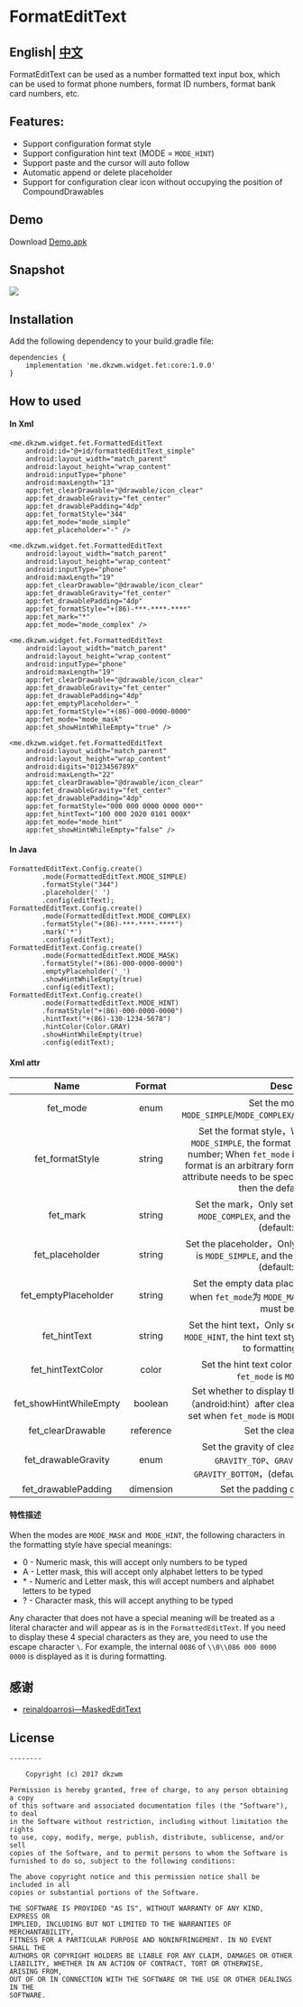 # FormatEditText
## English| [中文](https://github.com/dkzwm/FormatEditText/blob/master/README.md) 

FormatEditText can be used as a number formatted text input box, which can be used to format phone numbers, format ID numbers, format bank card numbers, etc.

## Features:
 - Support configuration format style
 - Support configuration hint text (MODE = `MODE_HINT`)
 - Support paste and the cursor will auto follow
 - Automatic append or delete placeholder
 - Support for configuration clear icon without occupying the position of CompoundDrawables

## Demo
Download [Demo.apk](https://raw.githubusercontent.com/dkzwm/FormatEditText/master/demo/demo.apk)    
## Snapshot
<img src='snapshot.gif'></img>
## Installation
Add the following dependency to your build.gradle file:
```
dependencies {
    implementation 'me.dkzwm.widget.fet:core:1.0.0'
}
```
## How to used
#### In Xml
```
<me.dkzwm.widget.fet.FormattedEditText
    android:id="@+id/formattedEditText_simple"
    android:layout_width="match_parent"
    android:layout_height="wrap_content"
    android:inputType="phone"
    android:maxLength="13"
    app:fet_clearDrawable="@drawable/icon_clear"
    app:fet_drawableGravity="fet_center"
    app:fet_drawablePadding="4dp"
    app:fet_formatStyle="344"
    app:fet_mode="mode_simple"
    app:fet_placeholder="-" />

<me.dkzwm.widget.fet.FormattedEditText
    android:layout_width="match_parent"
    android:layout_height="wrap_content"
    android:inputType="phone"
    android:maxLength="19"
    app:fet_clearDrawable="@drawable/icon_clear"
    app:fet_drawableGravity="fet_center"
    app:fet_drawablePadding="4dp"
    app:fet_formatStyle="+(86)-***-****-****"
    app:fet_mark="*"
    app:fet_mode="mode_complex" />

<me.dkzwm.widget.fet.FormattedEditText
    android:layout_width="match_parent"
    android:layout_height="wrap_content"
    android:inputType="phone"
    android:maxLength="19"
    app:fet_clearDrawable="@drawable/icon_clear"
    app:fet_drawableGravity="fet_center"
    app:fet_drawablePadding="4dp"
    app:fet_emptyPlaceholder="_"
    app:fet_formatStyle="+(86)-000-0000-0000"
    app:fet_mode="mode_mask"
    app:fet_showHintWhileEmpty="true" />

<me.dkzwm.widget.fet.FormattedEditText
    android:layout_width="match_parent"
    android:layout_height="wrap_content"
    android:digits="0123456789X"
    android:maxLength="22"
    app:fet_clearDrawable="@drawable/icon_clear"
    app:fet_drawableGravity="fet_center"
    app:fet_drawablePadding="4dp"
    app:fet_formatStyle="000 000 0000 0000 000*"
    app:fet_hintText="100 000 2020 0101 000X"
    app:fet_mode="mode_hint"
    app:fet_showHintWhileEmpty="false" />
```
####  In Java
```
FormattedEditText.Config.create()
        .mode(FormattedEditText.MODE_SIMPLE)
        .formatStyle("344")
        .placeholder(' ')
        .config(editText);
FormattedEditText.Config.create()
        .mode(FormattedEditText.MODE_COMPLEX)
        .formatStyle("+(86)-***-****-****")
        .mark('*')
        .config(editText);
FormattedEditText.Config.create()
        .mode(FormattedEditText.MODE_MASK)
        .formatStyle("+(86)-000-0000-0000")
        .emptyPlaceholder('_')
        .showHintWhileEmpty(true)
        .config(editText);
FormattedEditText.Config.create()
        .mode(FormattedEditText.MODE_HINT)
        .formatStyle("+(86)-000-0000-0000")
        .hintText("+(86)-130-1234-5678")
        .hintColor(Color.GRAY)
        .showHintWhileEmpty(true)
        .config(editText);
```
#### Xml attr 
|Name|Format|Desc|
|:---:|:---:|:---:|
|fet_mode|enum|Set the mode， `MODE_SIMPLE`/`MODE_COMPLEX`/`MODE_MASK`/`MODE_HINT`|
|fet_formatStyle|string|Set the format style，When `fet_mode` is `MODE_SIMPLE`, the format can only be a pure number; When `fet_mode` is `MODE_COMPLEX`, the format is an arbitrary format and the `fet_mark` attribute needs to be specified. If not specified then the default is `*`;|
|fet_mark|string|Set the mark，Only set when `fet_mode` is `MODE_COMPLEX`, and the length must be 1 (default: `*`)|
|fet_placeholder|string|Set the placeholder，Only set when `fet_mode` is `MODE_SIMPLE`, and the length must be 1 (default: ` `)|
|fet_emptyPlaceholder|string|Set the empty data placeholder，Only set when `fet_mode`为 `MODE_MASK` , and the length must be 1|
|fet_hintText|string|Set the hint text，Only set when `fet_mode` is `MODE_HINT`, the hint text style must be conform to formatting style|
|fet_hintTextColor|color|Set the hint text color，Only set when `fet_mode` is `MODE_HINT`|
|fet_showHintWhileEmpty|boolean|Set whether to display the default hint text（android:hint）after clearing the data，Only set when `fet_mode` is `MODE_MASK` or `MODE_HINT`|
|fet_clearDrawable|reference|Set the clear icon|
|fet_drawableGravity|enum|Set the gravity of clear icon，support `GRAVITY_TOP`、`GRAVITY_CENTER`、`GRAVITY_BOTTOM`，(default`GRAVITY_CENTER`)|
|fet_drawablePadding|dimension|Set the padding of clear icon|

#### 特性描述
When the modes are `MODE_MASK` and` MODE_HINT`, the following characters in the formatting style have special meanings:

 - 0 \- Numeric mask, this will accept only numbers to be typed
 - A \- Letter mask, this will accept only alphabet letters to be typed
 - \* \- Numeric and Letter mask, this will accept numbers and alphabet letters to be typed
 - ? \- Character mask, this will accept anything to be typed
 
Any character that does not have a special meaning will be treated as a literal character and will appear as is in the `FormattedEditText`.
If you need to display these 4 special characters as they are, you need to use the escape character `\`. For example, the internal `0086` of `\\0\\086 000 0000 0000` is displayed as it is during formatting.  

## 感谢
- [reinaldoarrosi—MaskedEditText](https://github.com/reinaldoarrosi/MaskedEditText)   

## License
	--------

    	Copyright (c) 2017 dkzwm

	Permission is hereby granted, free of charge, to any person obtaining a copy
	of this software and associated documentation files (the "Software"), to deal
	in the Software without restriction, including without limitation the rights
	to use, copy, modify, merge, publish, distribute, sublicense, and/or sell
	copies of the Software, and to permit persons to whom the Software is
	furnished to do so, subject to the following conditions:

	The above copyright notice and this permission notice shall be included in all
	copies or substantial portions of the Software.

	THE SOFTWARE IS PROVIDED "AS IS", WITHOUT WARRANTY OF ANY KIND, EXPRESS OR
	IMPLIED, INCLUDING BUT NOT LIMITED TO THE WARRANTIES OF MERCHANTABILITY,
	FITNESS FOR A PARTICULAR PURPOSE AND NONINFRINGEMENT. IN NO EVENT SHALL THE
	AUTHORS OR COPYRIGHT HOLDERS BE LIABLE FOR ANY CLAIM, DAMAGES OR OTHER
	LIABILITY, WHETHER IN AN ACTION OF CONTRACT, TORT OR OTHERWISE, ARISING FROM,
	OUT OF OR IN CONNECTION WITH THE SOFTWARE OR THE USE OR OTHER DEALINGS IN THE
	SOFTWARE.

